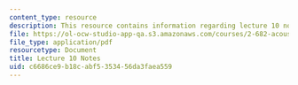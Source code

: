 ```yaml
---
content_type: resource
description: This resource contains information regarding lecture 10 notes.
file: https://ol-ocw-studio-app-qa.s3.amazonaws.com/courses/2-682-acoustical-oceanography-spring-2012/c6686ce9b18cabf5353456da3faea559_MIT2_682S12_lec10.pdf
file_type: application/pdf
resourcetype: Document
title: Lecture 10 Notes
uid: c6686ce9-b18c-abf5-3534-56da3faea559
---
```

